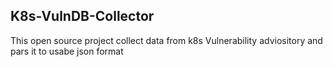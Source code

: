 ## K8s-VulnDB-Collector

This open source project collect data from k8s Vulnerability adviository and pars it to usabe json format